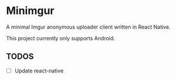 # Minimgur

A minimal Imgur anonymous uploader client written in React Native.

This project currently only supports Android.

## TODOS

- [   ] Update react-native

